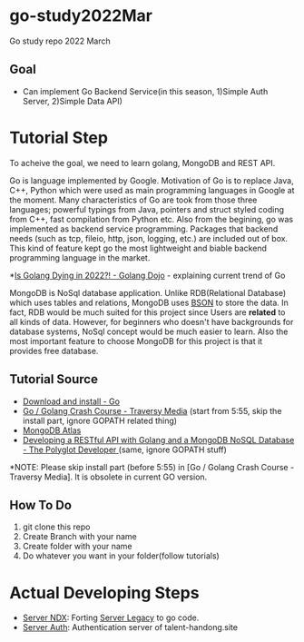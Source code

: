 # go-study2022Mar
Go study repo 2022 March

## Goal
- Can implement Go Backend Service(in this season, 1)Simple Auth Server, 2)Simple Data API)


# Tutorial Step
To acheive the goal, we need to learn golang, MongoDB and REST API. 

Go is language implemented by Google. Motivation of Go is to replace Java, C++, Python which were used as main programming languages in Google at the moment. Many characteristics of Go are took from those three languages; powerful typings from Java, pointers and struct styled coding from C++, fast compilation from Python etc. Also from the begining, go was implemented as backend service programming. Packages that backend needs (such as tcp, fileio, http, json, logging, etc.) are included out of box. This kind of feature kept go the most lightweight and biable backend programming language in the market. 

*[Is Golang Dying in 2022?! - Golang Dojo](https://www.youtube.com/watch?v=b7plSqhQCTg) - explaining current trend of Go

MongoDB is NoSql database application. Unlike RDB(Relational Database) which uses tables and relations, MongoDB uses [BSON](https://www.mongodb.com/basics/bson#:~:text=BSON%20stands%20for%20Binary%20Javascript,binary%20formats%2C%20like%20Protocol%20Buffers.) to store the data. In fact, RDB would be much suited for this project since Users are **related** to all kinds of data. However, for beginners who doesn't have backgrounds for database systems, NoSql concept would be much easier to learn. Also the most important feature to choose MongoDB for this project is that it provides free database.

## Tutorial Source
- [Download and install - Go](https://go.dev/doc/install)
- [Go / Golang Crash Course - Traversy Media](https://youtu.be/SqrbIlUwR0U) (start from 5:55, skip the install part, ignore GOPATH related thing)
- [MongoDB Atlas](https://www.mongodb.com/cloud/atlas)
- [Developing a RESTful API with Golang and a MongoDB NoSQL Database - 
The Polyglot Developer
](https://youtu.be/oW7PMHEYiSk) (same, ignore GOPATH stuff)

*NOTE: Please skip install part (before 5:55) in [Go / Golang Crash Course - Traversy Media]. It is obsolete in current GO version.

## How To Do
1. git clone this repo
2. Create Branch with your name
3. Create folder with your name
4. Do whatever you want in your folder(follow tutorials)


# Actual Developing Steps
- [Server NDX](https://github.com/talenthandongsite/server-ndx): Forting [Server Legacy](https://github.com/talenthandongsite/server-legacy) to go code.
- [Server Auth](https://github.com/talenthandongsite/server-auth): Authentication server of talent-handong.site
